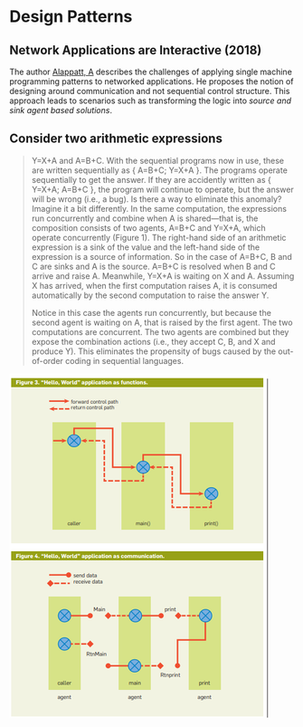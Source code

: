 # Design Patterns

## Network Applications are Interactive (2018)

The author [Alappatt, A](NetworkApplications_Are_Interactive.pdf) describes the challenges of applying single machine programming patterns to networked applications. He proposes the notion of designing around communication and not sequential control structure. This approach leads to scenarios such as transforming the logic into _source and sink agent based solutions_.

## Consider two arithmetic expressions

> Y=X+A and A=B+C. With the sequential programs now in use, these are written sequentially as { A=B+C; Y=X+A }. The programs operate sequentially to get
the answer. If they are accidently written as { Y=X+A; A=B+C }, the program will continue to operate, but the answer will be wrong (i.e., a bug). Is there
a way to eliminate this anomaly? Imagine it a bit differently. In the same computation, the expressions run concurrently and combine when
A is shared—that is, the composition consists of two agents, A=B+C and Y=X+A, which operate concurrently (Figure 1). The right-hand side of an
arithmetic expression is a sink of the value and the left-hand side of the expression is a source of information. So in the case of A=B+C, B and C are sinks
and A is the source. A=B+C is resolved when B and C arrive and raise A. Meanwhile, Y=X+A is waiting on X and A. Assuming X has arrived, when the first
computation raises A, it is consumed automatically by the second computation to raise the answer Y.
>
> Notice in this case the agents run concurrently, but because the second agent is waiting on A, that is raised by the first agent. The two computations are concurrent. The two agents are combined but they expose the combination actions (i.e., they accept C, B, and X and produce Y). This eliminates the propensity of bugs caused by the out-of-order coding in sequential languages.

![communication_based_control.png](communication_based_control.png)
